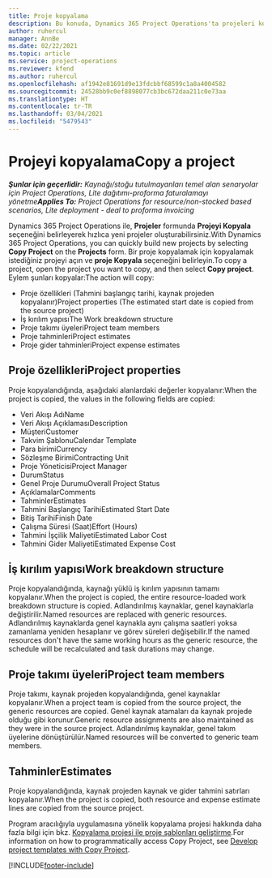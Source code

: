 ```yaml
---
title: Proje kopyalama
description: Bu konuda, Dynamics 365 Project Operations'ta projeleri kopyalama hakkında bilgiler sağlanmaktadır.
author: ruhercul
manager: AnnBe
ms.date: 02/22/2021
ms.topic: article
ms.service: project-operations
ms.reviewer: kfend
ms.author: ruhercul
ms.openlocfilehash: af1942e81691d9e13fdcbbf68599c1a8a4004582
ms.sourcegitcommit: 24528bb9c0ef8898077cb3bc672daa211c0e73aa
ms.translationtype: HT
ms.contentlocale: tr-TR
ms.lasthandoff: 03/04/2021
ms.locfileid: "5479543"
---
```

# <a name="copy-a-project"></a><span data-ttu-id="18bb0-103">Projeyi kopyalama</span><span class="sxs-lookup"><span data-stu-id="18bb0-103">Copy a project</span></span>

<span data-ttu-id="18bb0-104">_**Şunlar için geçerlidir:** Kaynağı/stoğu tutulmayanları temel alan senaryolar için Project Operations, Lite dağıtımı-proforma faturalamayı yönetme_</span><span class="sxs-lookup"><span data-stu-id="18bb0-104">_**Applies To:** Project Operations for resource/non-stocked based scenarios, Lite deployment - deal to proforma invoicing_</span></span>

<span data-ttu-id="18bb0-105">Dynamics 365 Project Operations ile, **Projeler** formunda **Projeyi Kopyala** seçeneğini belirleyerek hızlıca yeni projeler oluşturabilirsiniz.</span><span class="sxs-lookup"><span data-stu-id="18bb0-105">With Dynamics 365 Project Operations, you can quickly build new projects by selecting **Copy Project** on the **Projects** form.</span></span> <span data-ttu-id="18bb0-106">Bir proje kopyalamak için kopyalamak istediğiniz projeyi açın ve **proje Kopyala** seçeneğini belirleyin.</span><span class="sxs-lookup"><span data-stu-id="18bb0-106">To copy a project, open the project you want to copy, and then select **Copy project**.</span></span> <span data-ttu-id="18bb0-107">Eylem şunları kopyalar:</span><span class="sxs-lookup"><span data-stu-id="18bb0-107">The action will copy:</span></span>

- <span data-ttu-id="18bb0-108">Proje özellikleri (Tahmini başlangıç tarihi, kaynak projeden kopyalanır)</span><span class="sxs-lookup"><span data-stu-id="18bb0-108">Project properties (The estimated start date is copied from the source project)</span></span>
- <span data-ttu-id="18bb0-109">İş kırılım yapısı</span><span class="sxs-lookup"><span data-stu-id="18bb0-109">The Work breakdown structure</span></span>
- <span data-ttu-id="18bb0-110">Proje takımı üyeleri</span><span class="sxs-lookup"><span data-stu-id="18bb0-110">Project team members</span></span>
- <span data-ttu-id="18bb0-111">Proje tahminleri</span><span class="sxs-lookup"><span data-stu-id="18bb0-111">Project estimates</span></span>
- <span data-ttu-id="18bb0-112">Proje gider tahminleri</span><span class="sxs-lookup"><span data-stu-id="18bb0-112">Project expense estimates</span></span>

## <a name="project-properties"></a><span data-ttu-id="18bb0-113">Proje özellikleri</span><span class="sxs-lookup"><span data-stu-id="18bb0-113">Project properties</span></span>

<span data-ttu-id="18bb0-114">Proje kopyalandığında, aşağıdaki alanlardaki değerler kopyalanır:</span><span class="sxs-lookup"><span data-stu-id="18bb0-114">When the project is copied, the values in the following fields are copied:</span></span>

- <span data-ttu-id="18bb0-115">Veri Akışı Adı</span><span class="sxs-lookup"><span data-stu-id="18bb0-115">Name</span></span>
- <span data-ttu-id="18bb0-116">Veri Akışı Açıklaması</span><span class="sxs-lookup"><span data-stu-id="18bb0-116">Description</span></span>
- <span data-ttu-id="18bb0-117">Müşteri</span><span class="sxs-lookup"><span data-stu-id="18bb0-117">Customer</span></span>
- <span data-ttu-id="18bb0-118">Takvim Şablonu</span><span class="sxs-lookup"><span data-stu-id="18bb0-118">Calendar Template</span></span>
- <span data-ttu-id="18bb0-119">Para birimi</span><span class="sxs-lookup"><span data-stu-id="18bb0-119">Currency</span></span>
- <span data-ttu-id="18bb0-120">Sözleşme Birimi</span><span class="sxs-lookup"><span data-stu-id="18bb0-120">Contracting Unit</span></span>
- <span data-ttu-id="18bb0-121">Proje Yöneticisi</span><span class="sxs-lookup"><span data-stu-id="18bb0-121">Project Manager</span></span>
- <span data-ttu-id="18bb0-122">Durum</span><span class="sxs-lookup"><span data-stu-id="18bb0-122">Status</span></span>
- <span data-ttu-id="18bb0-123">Genel Proje Durumu</span><span class="sxs-lookup"><span data-stu-id="18bb0-123">Overall Project Status</span></span>
- <span data-ttu-id="18bb0-124">Açıklamalar</span><span class="sxs-lookup"><span data-stu-id="18bb0-124">Comments</span></span>
- <span data-ttu-id="18bb0-125">Tahminler</span><span class="sxs-lookup"><span data-stu-id="18bb0-125">Estimates</span></span>
- <span data-ttu-id="18bb0-126">Tahmini Başlangıç Tarihi</span><span class="sxs-lookup"><span data-stu-id="18bb0-126">Estimated Start Date</span></span>
- <span data-ttu-id="18bb0-127">Bitiş Tarihi</span><span class="sxs-lookup"><span data-stu-id="18bb0-127">Finish Date</span></span>
- <span data-ttu-id="18bb0-128">Çalışma Süresi (Saat)</span><span class="sxs-lookup"><span data-stu-id="18bb0-128">Effort (Hours)</span></span>
- <span data-ttu-id="18bb0-129">Tahmini İşçilik Maliyeti</span><span class="sxs-lookup"><span data-stu-id="18bb0-129">Estimated Labor Cost</span></span>
- <span data-ttu-id="18bb0-130">Tahmini Gider Maliyeti</span><span class="sxs-lookup"><span data-stu-id="18bb0-130">Estimated Expense Cost</span></span>

## <a name="work-breakdown-structure"></a><span data-ttu-id="18bb0-131">İş kırılım yapısı</span><span class="sxs-lookup"><span data-stu-id="18bb0-131">Work breakdown structure</span></span>

<span data-ttu-id="18bb0-132">Proje kopyalandığında, kaynağı yüklü iş kırılım yapısının tamamı kopyalanır.</span><span class="sxs-lookup"><span data-stu-id="18bb0-132">When the project is copied, the entire resource-loaded work breakdown structure is copied.</span></span> <span data-ttu-id="18bb0-133">Adlandırılmış kaynaklar, genel kaynaklarla değiştirilir.</span><span class="sxs-lookup"><span data-stu-id="18bb0-133">Named resources are replaced with generic resources.</span></span> <span data-ttu-id="18bb0-134">Adlandırılmış kaynaklarda genel kaynakla aynı çalışma saatleri yoksa zamanlama yeniden hesaplanır ve görev süreleri değişebilir.</span><span class="sxs-lookup"><span data-stu-id="18bb0-134">If the named resources don't have the same working hours as the generic resource, the schedule will be recalculated and task durations may change.</span></span>

## <a name="project-team-members"></a><span data-ttu-id="18bb0-135">Proje takımı üyeleri</span><span class="sxs-lookup"><span data-stu-id="18bb0-135">Project team members</span></span>

<span data-ttu-id="18bb0-136">Proje takımı, kaynak projeden kopyalandığında, genel kaynaklar kopyalanır.</span><span class="sxs-lookup"><span data-stu-id="18bb0-136">When a project team is copied from the source project, the generic resources are copied.</span></span> <span data-ttu-id="18bb0-137">Genel kaynak atamaları da kaynak projede olduğu gibi korunur.</span><span class="sxs-lookup"><span data-stu-id="18bb0-137">Generic resource assignments are also maintained as they were in the source project.</span></span> <span data-ttu-id="18bb0-138">Adlandırılmış kaynaklar, genel takım üyelerine dönüştürülür.</span><span class="sxs-lookup"><span data-stu-id="18bb0-138">Named resources will be converted to generic team members.</span></span>

## <a name="estimates"></a><span data-ttu-id="18bb0-139">Tahminler</span><span class="sxs-lookup"><span data-stu-id="18bb0-139">Estimates</span></span>

<span data-ttu-id="18bb0-140">Proje kopyalandığında, kaynak projeden kaynak ve gider tahmini satırları kopyalanır.</span><span class="sxs-lookup"><span data-stu-id="18bb0-140">When the project is copied, both resource and expense estimate lines are copied from the source project.</span></span> 

<span data-ttu-id="18bb0-141">Program aracılığıyla uygulamasına yönelik kopyalama projesi hakkında daha fazla bilgi için bkz. [Kopyalama projesi ile proje şablonları geliştirme](dev-copy-project.md).</span><span class="sxs-lookup"><span data-stu-id="18bb0-141">For information on how to programmatically access Copy Project, see [Develop project templates with Copy Project](dev-copy-project.md).</span></span>


[!INCLUDE[footer-include](../includes/footer-banner.md)]
